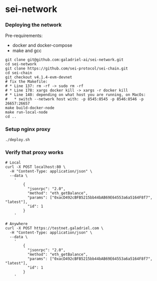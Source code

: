 # sei-network

### Deploying the network

Pre-requirements:
* docker and docker-compose
* make and gcc

```shell
git clone git@github.com:galadriel-ai/sei-network.git
cd sei-network
git clone https://github.com/sei-protocol/sei-chain.git
cd sei-chain
git checkout v4.1.4-evm-devnet
# fix the Makefile:
# * Line 137: rm -rf -> sudo rm -rf
# * Line 178: xargs docker kill -> xargs -r docker kill 
# * Line 140: depending on what host you are running, on MacOs:
#   * switch --network host with: -p 8545:8545 -p 8546:8546 -p 26657:26657
make build-docker-node
make run-local-node
cd ..
```

### Setup nginx proxy

```shell
./deploy.sh
```

### Verify that proxy works

```shell
# Local
curl -X POST localhost:80 \
  -H "Content-Type: application/json" \
  --data \
    '
        {
          "jsonrpc": "2.0",
          "method": "eth_getBalance",
          "params": ["0xacD492cBFB5215bb44bAB69E64553a6a5164F8f7", "latest"],
          "id": 1
        }
    '

# Anywhere
curl -X POST https://testnet.galadriel.com \
  -H "Content-Type: application/json" \
  --data \
    '
        {
          "jsonrpc": "2.0",
          "method": "eth_getBalance",
          "params": ["0xacD492cBFB5215bb44bAB69E64553a6a5164F8f7", "latest"],
          "id": 1
        }
    '
```
